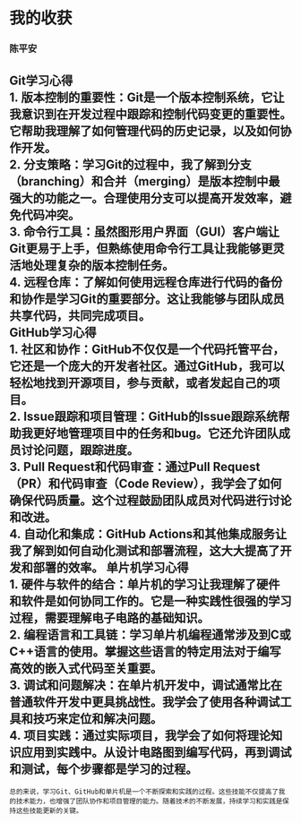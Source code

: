 # 我的收获
### 陈平安
**Git学习心得**   
1. 版本控制的重要性：Git是一个版本控制系统，它让我意识到在开发过程中跟踪和控制代码变更的重要性。它帮助我理解了如何管理代码的历史记录，以及如何协作开发。    
2. 分支策略：学习Git的过程中，我了解到分支（branching）和合并（merging）是版本控制中最强大的功能之一。合理使用分支可以提高开发效率，避免代码冲突。    
3. 命令行工具：虽然图形用户界面（GUI）客户端让Git更易于上手，但熟练使用命令行工具让我能够更灵活地处理复杂的版本控制任务。   
4. 远程仓库：了解如何使用远程仓库进行代码的备份和协作是学习Git的重要部分。这让我能够与团队成员共享代码，共同完成项目。    
**GitHub学习心得**   
1. 社区和协作：GitHub不仅仅是一个代码托管平台，它还是一个庞大的开发者社区。通过GitHub，我可以轻松地找到开源项目，参与贡献，或者发起自己的项目。   
2. Issue跟踪和项目管理：GitHub的Issue跟踪系统帮助我更好地管理项目中的任务和bug。它还允许团队成员讨论问题，跟踪进度。  
3. Pull Request和代码审查：通过Pull Request（PR）和代码审查（Code Review），我学会了如何确保代码质量。这个过程鼓励团队成员对代码进行讨论和改进。   
4. 自动化和集成：GitHub Actions和其他集成服务让我了解到如何自动化测试和部署流程，这大大提高了开发和部署的效率。
**单片机学习心得**    
1. 硬件与软件的结合：单片机的学习让我理解了硬件和软件是如何协同工作的。它是一种实践性很强的学习过程，需要理解电子电路的基础知识。   
2. 编程语言和工具链：学习单片机编程通常涉及到C或C++语言的使用。掌握这些语言的特定用法对于编写高效的嵌入式代码至关重要。   
3. 调试和问题解决：在单片机开发中，调试通常比在普通软件开发中更具挑战性。我学会了使用各种调试工具和技巧来定位和解决问题。   
4. 项目实践：通过实际项目，我学会了如何将理论知识应用到实践中。从设计电路图到编写代码，再到调试和测试，每个步骤都是学习的过程。   
-------------------------------------------------------------------------------------------
    总的来说，学习Git、GitHub和单片机是一个不断探索和实践的过程。这些技能不仅提高了我的技术能力，也增强了团队协作和项目管理的能力。随着技术的不断发展，持续学习和实践是保持这些技能更新的关键。